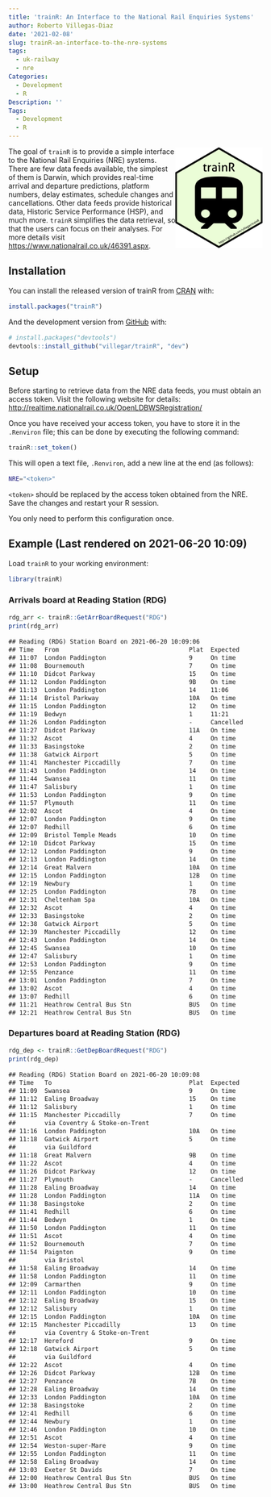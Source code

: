 ```yaml
---
title: 'trainR: An Interface to the National Rail Enquiries Systems'
author: Roberto Villegas-Diaz
date: '2021-02-08'
slug: trainR-an-interface-to-the-nre-systems
tags:
  - uk-railway
  - nre
Categories:
  - Development
  - R
Description: ''
Tags:
  - Development
  - R
---
```


<img src="https://raw.githubusercontent.com/villegar/trainR/main/inst/images/logo.png" alt="logo" align="right" height=200px/>

The goal of `trainR` is to provide a simple interface to the 
National Rail Enquiries (NRE) systems. There are few data feeds 
available, the simplest of them is Darwin, which provides real-time 
arrival and departure predictions, platform numbers, delay estimates, 
schedule changes and cancellations. Other data feeds provide historical 
data, Historic Service Performance (HSP), and much more. `trainR` 
simplifies the data retrieval, so that the users can focus on their 
analyses. For more details visit 
https://www.nationalrail.co.uk/46391.aspx.

## Installation

You can install the released version of trainR from [CRAN](https://CRAN.R-project.org) with:

``` r
install.packages("trainR")
```

And the development version from [GitHub](https://github.com/) with:

``` r
# install.packages("devtools")
devtools::install_github("villegar/trainR", "dev")
```

## Setup
Before starting to retrieve data from the NRE data feeds, you must obtain an access token. 
Visit the following website for details: http://realtime.nationalrail.co.uk/OpenLDBWSRegistration/

Once you have received your access token, you have to store it in the `.Renviron` file; this can be 
done by executing the following command:


```r
trainR::set_token()
```

This will open a text file, `.Renviron`, add a new line at the end (as follows):

```bash
NRE="<token>"
```

`<token>` should be replaced by the access token obtained from the NRE. Save the changes and restart 
your R session.

You only need to perform this configuration once.

## Example (Last rendered on 2021-06-20 10:09)

Load `trainR` to your working environment:

```r
library(trainR)
```

### Arrivals board at Reading Station (RDG)


```r
rdg_arr <- trainR::GetArrBoardRequest("RDG")
print(rdg_arr)
```

```
## Reading (RDG) Station Board on 2021-06-20 10:09:06
## Time   From                                    Plat  Expected
## 11:07  London Paddington                       9     On time
## 11:08  Bournemouth                             7     On time
## 11:10  Didcot Parkway                          15    On time
## 11:12  London Paddington                       9B    On time
## 11:13  London Paddington                       14    11:06
## 11:14  Bristol Parkway                         10A   On time
## 11:15  London Paddington                       12    On time
## 11:19  Bedwyn                                  1     11:21
## 11:26  London Paddington                       -     Cancelled
## 11:27  Didcot Parkway                          11A   On time
## 11:32  Ascot                                   4     On time
## 11:33  Basingstoke                             2     On time
## 11:38  Gatwick Airport                         5     On time
## 11:41  Manchester Piccadilly                   7     On time
## 11:43  London Paddington                       14    On time
## 11:44  Swansea                                 11    On time
## 11:47  Salisbury                               1     On time
## 11:53  London Paddington                       9     On time
## 11:57  Plymouth                                11    On time
## 12:02  Ascot                                   4     On time
## 12:07  London Paddington                       9     On time
## 12:07  Redhill                                 6     On time
## 12:09  Bristol Temple Meads                    10    On time
## 12:10  Didcot Parkway                          15    On time
## 12:12  London Paddington                       9     On time
## 12:13  London Paddington                       14    On time
## 12:14  Great Malvern                           10A   On time
## 12:15  London Paddington                       12B   On time
## 12:19  Newbury                                 1     On time
## 12:25  London Paddington                       7B    On time
## 12:31  Cheltenham Spa                          10A   On time
## 12:32  Ascot                                   4     On time
## 12:33  Basingstoke                             2     On time
## 12:38  Gatwick Airport                         5     On time
## 12:39  Manchester Piccadilly                   12    On time
## 12:43  London Paddington                       14    On time
## 12:45  Swansea                                 10    On time
## 12:47  Salisbury                               1     On time
## 12:53  London Paddington                       9     On time
## 12:55  Penzance                                11    On time
## 13:01  London Paddington                       7     On time
## 13:02  Ascot                                   4     On time
## 13:07  Redhill                                 6     On time
## 11:21  Heathrow Central Bus Stn                BUS   On time
## 12:21  Heathrow Central Bus Stn                BUS   On time
```

### Departures board at Reading Station (RDG)


```r
rdg_dep <- trainR::GetDepBoardRequest("RDG")
print(rdg_dep)
```

```
## Reading (RDG) Station Board on 2021-06-20 10:09:08
## Time   To                                      Plat  Expected
## 11:09  Swansea                                 9     On time
## 11:12  Ealing Broadway                         15    On time
## 11:12  Salisbury                               1     On time
## 11:15  Manchester Piccadilly                   7     On time
##        via Coventry & Stoke-on-Trent           
## 11:16  London Paddington                       10A   On time
## 11:18  Gatwick Airport                         5     On time
##        via Guildford                           
## 11:18  Great Malvern                           9B    On time
## 11:22  Ascot                                   4     On time
## 11:26  Didcot Parkway                          12    On time
## 11:27  Plymouth                                -     Cancelled
## 11:28  Ealing Broadway                         14    On time
## 11:28  London Paddington                       11A   On time
## 11:38  Basingstoke                             2     On time
## 11:41  Redhill                                 6     On time
## 11:44  Bedwyn                                  1     On time
## 11:50  London Paddington                       11    On time
## 11:51  Ascot                                   4     On time
## 11:52  Bournemouth                             7     On time
## 11:54  Paignton                                9     On time
##        via Bristol                             
## 11:58  Ealing Broadway                         14    On time
## 11:58  London Paddington                       11    On time
## 12:09  Carmarthen                              9     On time
## 12:11  London Paddington                       10    On time
## 12:12  Ealing Broadway                         15    On time
## 12:12  Salisbury                               1     On time
## 12:15  London Paddington                       10A   On time
## 12:15  Manchester Piccadilly                   13    On time
##        via Coventry & Stoke-on-Trent           
## 12:17  Hereford                                9     On time
## 12:18  Gatwick Airport                         5     On time
##        via Guildford                           
## 12:22  Ascot                                   4     On time
## 12:26  Didcot Parkway                          12B   On time
## 12:27  Penzance                                7B    On time
## 12:28  Ealing Broadway                         14    On time
## 12:33  London Paddington                       10A   On time
## 12:38  Basingstoke                             2     On time
## 12:41  Redhill                                 6     On time
## 12:44  Newbury                                 1     On time
## 12:46  London Paddington                       10    On time
## 12:51  Ascot                                   4     On time
## 12:54  Weston-super-Mare                       9     On time
## 12:55  London Paddington                       11    On time
## 12:58  Ealing Broadway                         14    On time
## 13:03  Exeter St Davids                        7     On time
## 12:00  Heathrow Central Bus Stn                BUS   On time
## 13:00  Heathrow Central Bus Stn                BUS   On time
```
